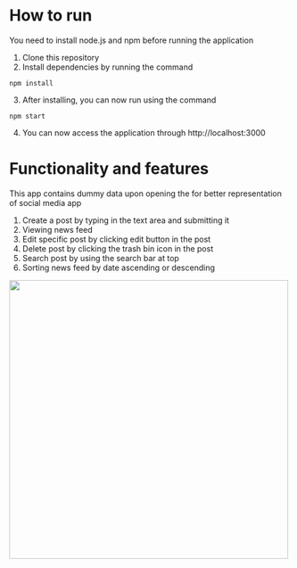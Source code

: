 # How to run
You need to install  node.js and npm before running the application
1. Clone this repository
2. Install dependencies by running the command
```
npm install
```
3. After installing, you can now run using the command
```
npm start
```
4. You can now access the application through http://localhost:3000

# Functionality and features
This app contains dummy data upon opening the for better representation of social media app

1. Create a post by typing in the text area and submitting it
2. Viewing news feed 
3. Edit specific post by clicking edit button in the post
4. Delete post by clicking the trash bin icon in the post
5. Search post by using the search bar at top
6. Sorting news feed by date ascending or descending

<img align="left" width="auto" height="500" src="https://i.ibb.co/wrH4Zcw/Screenshot-11.png">
